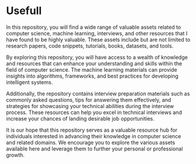 # Usefull

In this repository, you will find a wide range of valuable assets related to computer science, machine learning, interviews, and other resources that I have found to be highly valuable. These assets include but are not limited to research papers, code snippets, tutorials, books, datasets, and tools.

By exploring this repository, you will have access to a wealth of knowledge and resources that can enhance your understanding and skills within the field of computer science. The machine learning materials can provide insights into algorithms, frameworks, and best practices for developing intelligent systems.

Additionally, the repository contains interview preparation materials such as commonly asked questions, tips for answering them effectively, and strategies for showcasing your technical abilities during the interview process. These resources can help you excel in technical interviews and increase your chances of landing desirable job opportunities.

It is our hope that this repository serves as a valuable resource hub for individuals interested in advancing their knowledge in computer science and related domains. We encourage you to explore the various assets available here and leverage them to further your personal or professional growth.

 
